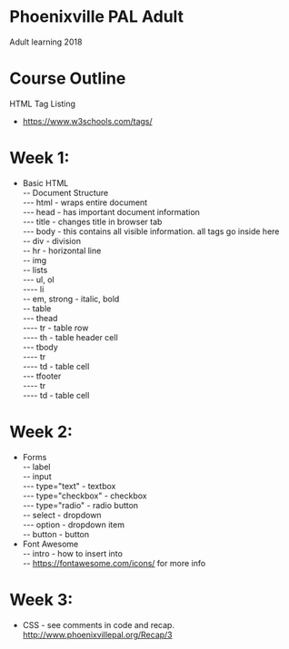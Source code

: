 # Phoenixville PAL Adult
Adult learning 2018

# Course Outline
HTML Tag Listing
- https://www.w3schools.com/tags/

# Week 1:
- Basic HTML<br>
-- Document Structure<br>
--- html - wraps entire document<br>
--- head - has important document information<br>
--- title - changes title in browser tab<br>
--- body - this contains all visible information. all tags go inside here<br>
-- div - division<br>
-- hr - horizontal line<br>
-- img<br>
-- lists<br>
--- ul, ol<br>
---- li<br>
-- em, strong - italic, bold<br>
-- table<br>
--- thead<br>
---- tr - table row<br>
---- th - table header cell<br>
--- tbody<br>
---- tr<br>
---- td - table cell<br>
--- tfooter<br>
---- tr<br>
---- td - table cell<br>

# Week 2:
- Forms<br>
-- label<br>
-- input<br>
--- type="text" - textbox<br>
--- type="checkbox" - checkbox<br>
--- type="radio" - radio button<br>
-- select - dropdown<br>
--- option - dropdown item<br>
-- button - button<br>
- Font Awesome<br>
-- intro - how to insert into <head><br>
-- https://fontawesome.com/icons/ for more info<br>
  
# Week 3:
- CSS - see comments in code and recap. http://www.phoenixvillepal.org/Recap/3


